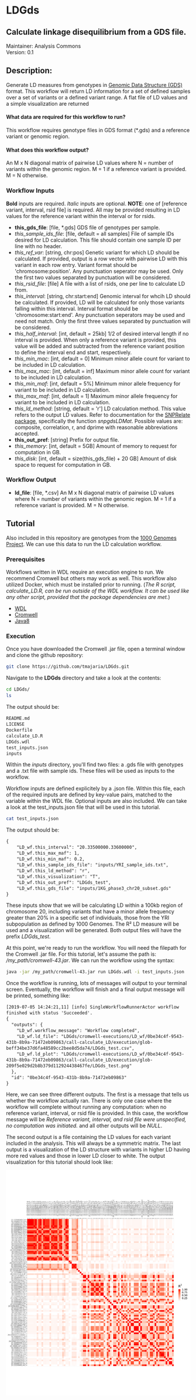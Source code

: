 # LDGds
## Calculate linkage disequilibrium from a GDS file.
Maintainer: Analysis Commons  
Version: 0.1

## Description:
Generate LD measures from genotypes in [Genomic Data Structure (GDS)](https://www.biostat.washington.edu/sites/default/files/modules/GDS_intro.pdf) format. This workflow will return LD information for a set of defined samples over a set of variants or a defined variant range. A flat file of LD values and a simple visualization are returned

#### What data are required for this workflow to run?
This workflow requires genotype files in GDS format (\*.gds) and a reference variant or genomic region.

#### What does this workflow output?
An M x N diagonal matrix of pairwise LD values where N = number of variants within the genomic region. M = 1 if a reference variant is provided. M = N otherwise.

### Workflow Inputs
**Bold** inputs are required. *Italic* inputs are optional. **NOTE**: one of [reference variant, interval, rsid file] is required. All may be provided resulting in LD values for the reference variant within the interval or for rsids.

- **this_gds_file**: [file, \*.gds] GDS file of genotypes per sample.
- *this_sample_ids_file*: [file, default = all samples] File of sample IDs desired for LD calculation. This file should contain one sample ID per line with no header.
- *this_ref_var*: [string, chr:pos] Genetic variant for which LD should be calculated. If provided, output is a row vector with pairwise LD with this variant in each row entry. Variant format should be 'chromosome:position'. Any punctuation seperator may be used. Only the first two values separated by punctuation will be considered.
- *this_rsid_file*: [file] A file with a list of rsids, one per line to calculate LD from.
- *this_interval*: [string, chr:start:end] Genomic interval for whcih LD should be calculated. If provided, LD will be calculated for only those variants falling within this interval. Interval format should be 'chromosome:start:end'. Any punctuation seperators may be used and need not match. Only the first three values separated by punctuation will be considered.
- *this_half_interval*: [int, default = 25kb] 1/2 of desired interval length if no interval is provided. When only a reference variant is provided, this value will be added and subtracted from the reference variant position to define the interval end and start, respectively. 
- *this_min_mac*: [int, default = 0] Minimum minor allele count for variant to be included in LD calculation.
- *this_max_mac*: [int, default = inf] Maximum minor allele count for variant to be included in LD calculation.
- *this_min_maf*: [int, default = 5%] Minimum minor allele frequency for variant to be included in LD calculation.
- *this_max_maf*: [int, default = 1] Maximum minor allele frequency for variant to be included in LD calculation.
- *this_ld_method*: [string, default = 'r'] LD calculation method. This value refers to the output LD values. Refer to documentation for the [SNPRelate package](https://bioconductor.org/packages/release/bioc/html/SNPRelate.html), specifically the function *snpgdsLDMat*. Possible values are: composite, correlation, r, and dprime with reasonable abbreviations accepted.
- **this_out_pref**: [string] Prefix for output file.
- *this_memory*: [int, default = 5GB] Amount of memory to request for computation in GB.
- *this_disk*: [int, default = size(this_gds_file) + 20 GB] Amount of disk space to request for computation in GB.
  
### Workflow Output

- **ld_file**: [file, \*.csv] An M x N diagonal matrix of pairwise LD values where N = number of variants within the genomic region. M = 1 if a reference variant is provided. M = N otherwise.

## Tutorial
Also included in this repository are genotypes from the [1000 Genomes Project](). We can use this data to run the LD calculation workflow.

### Prerequisites
Workflows written in WDL require an execution engine to run. We recommend Cromwell but others may work as well. This workflow also utilized Docker, which must be installed prior to running. (*The R script, calculate_LD.R, can be run outside of the WDL workflow. It can be used like any other script, provided that the package dependencies are met.*)

* [WDL](https://software.broadinstitute.org/wdl/documentation/quickstart)
* [Cromwell](http://cromwell.readthedocs.io/en/develop/)
* [Java8]()

### Execution
Once you have downloaded the Cromwell .jar file, open a terminal window and clone the github repository:

```bash
git clone https://github.com/tmajaria/LDGds.git
```

Navigate to the **LDGds** directory and take a look at the contents:

```bash
cd LDGds/
ls
```

The output should be:
```
README.md
LICENSE	
Dockerfile
calculate_LD.R
LDGds.wdl
test_inputs.json
inputs
```

Within the *inputs* directory, you'll find two files: a .gds file with genotypes and a .txt file with sample ids. These files will be used as inputs to the workflow. 


Workflow inputs are defined explicitely by a .json file. Within this file, each of the required inputs are defined by key-value pairs, matched to the variable within the WDL file. Optional inputs are also included. We can take a look at the test_inputs.json file that will be used in this tutorial.

```bash
cat test_inputs.json
```

The output should be:
```
{
	"LD_wf.this_interval": "20.33500000.33600000",
	"LD_wf.this_max_maf": 1,
	"LD_wf.this_min_maf": 0.2,
	"LD_wf.this_sample_ids_file": "inputs/YRI_sample_ids.txt",
	"LD_wf.this_ld_method": "r",
	"LD_wf.this_visualization": "T",
	"LD_wf.this_out_pref": "LDGds_test",
	"LD_wf.this_gds_file": "inputs/1KG_phase3_chr20_subset.gds"
}
```

These inputs show that we will be calculating LD within a 100kb region of chromosome 20, including variants that have a minor allele frequency greater than 20% in a specific set of individuals, those from the YRI subpopulation as defined by 1000 Genomes. The R² LD measure will be used and a visualization will be generated. Both output files will have the prefix *LDGds_test*.

At this point, we're ready to run the workflow. You will need the filepath for the Cromwell .jar file. For this tutorial, let's assume the path is: */my_path/cromwell-43.jar*. We can run the workflow using the syntax:

```bash
java -jar /my_path/cromwell-43.jar run LDGds.wdl -i test_inputs.json
```

Once the workflow is running, lots of messages will output to your terminal screen. Eventually, the workflow will finish and a final output message will be printed, something like:

```
[2019-07-05 14:24:21,11] [info] SingleWorkflowRunnerActor workflow finished with status 'Succeeded'.
{
  "outputs": {
	"LD_wf.workflow_message": "Workflow completed",
    "LD_wf.ld_file": "LDGds/cromwell-executions/LD_wf/0be34c4f-9543-431b-8b9a-71472eb09863/call-calculate_LD/execution/glob-beff34be37d6fa48589cc2bee8d5da74/LDGds_test.csv",
    "LD_wf.ld_plot": "LDGds/cromwell-executions/LD_wf/0be34c4f-9543-431b-8b9a-71472eb09863/call-calculate_LD/execution/glob-209f5e029d2b8b379d112924438467fe/LDGds_test.png"
  },
  "id": "0be34c4f-9543-431b-8b9a-71472eb09863"
}
```

Here, we can see three different outputs. The first is a message that tells us whether the workflow actually ran. There is only one case where the workflow will complete without running any computation: when no reference variant, interval, or rsid file is provided. In this case, the workflow message will be *Reference variant, interval, and rsid file were unspecified, no computation was initiated.* and all other outputs will be *NULL*.

The second output is a file containing the LD values for each variant included in the analysis. This will always be a symmetric matrix. The last output is a visualization of the LD structure with variants in higher LD having more red values and those in lower LD closer to white. The output visualization for this tutorial should look like:

![myimage](https://github.com/tmajaria/LDGds/blob/master/outputs/LDGds_test.png)






